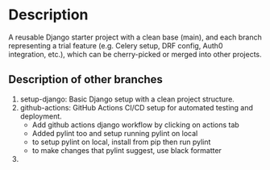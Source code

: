 # Description 
A reusable Django starter project with a clean base (main), and each branch representing a trial feature (e.g. Celery setup, DRF config, Auth0 integration, etc.), which can be cherry-picked or merged into other projects.

## Description of other branches
1. setup-django: Basic Django setup with a clean project structure.
2. github-actions: GitHub Actions CI/CD setup for automated testing and deployment.
    - Add github actions django workflow by clicking on actions tab
    - Added pylint too and setup running pylint on local
    - to setup pylint on local, install from pip then run pylint
    - to make changes that pylint suggest, use black formatter
3. 